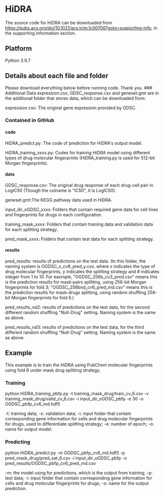 # HiDRA

The source code for HiDRA can be downloaded from <https://pubs.acs.org/doi/10.1021/acs.jcim.1c00706?goto=supporting-info>, in the supporting information section.

## Platform

Python 3.9.7

## Details about each file and folder

Please download everything below before running code. Thank you. \### Additional Data expression.csv, GDSC_response.csv and geneset.gmt are in the additional folder that stores data, which can be downloaded from:

expression.csv: The original gene expression provided by GDSC.

### Contained in GitHub

#### code

HiDRA_predict.py: The code of prediction for HiDRA's output model.

HiDRA_training_xxxx.py: Codes for training HiDRA model using different types of drug molecular fingerprints (HiDRA_training.py is used for 512-bit Morgan fingerprints).

#### data

GDSC_response.csv: The original drug response of each drug-cell pair in LogIC50 (Though the colname is "IC50", it is LogIC50).

geneset.gmt:The KEGG pathway data used in HiDRA.

input_dir_oGDSC_xxxx: Folders that contain required gene data for cell lines and fingerprints for drugs in each configuration.

training_mask_xxxx: Folders that contain training data and validation data for each splitting strategy.

pred_mask_xxxx: Folders that contain test data for each splitting strategy.

#### results

pred_results: results of predictions on the test data. (In this folder, the naming system is OGDSC_x\_cv#\_pred_y.csv, where x indicates the type of drug molecular fingerprints, y indicates the splitting strategy and \# indicates integer from 1 to 10. For eaxmple, "OGDSC_256b_cv3_pred.csv" means this is the prediction results for mask-pairs splitting, using 256-bit Morgan fingerprints for fold 3; "OGDSC_256bnd_cv6_pred_md.csv" means this is the prediction results for mask-drugs splitting, using random shuffling 256-bit Morgan fingerprints for fold 6.)

pred_results_nd2: results of predictions on the test data, for the second different random shuffling "Null-Drug" setting. Naming system is the same as above.

pred_results_nd3: results of predictions on the test data, for the third different random shuffling "Null-Drug" setting. Naming system is the same as above.

## Example

This example is to train the HiDRA using PubChem molecular fingerprints using fold 6 under mask drug splitting strategy.

### Training

python HiDRA_training_pbfp.py -t training_mask_drug/train_cv_6.csv -v training_mask_drug/valid_cv_6.csv -i input_dir_oGDSC_pbfp -e 30 -o OGDSC_pbfp_cv6_md.hdf5

-t: training data; -v: validation data; -i: input folder that contain corresponding gene information for cells and drug molecular fingerprints for drugs, used to differentiate splitting strategy; -e: number of epoch; -o: name for output model.

### Predicting

python HiDRA_predict.py -m OGDSC_pbfp_cv6_md.hdf5 -p pred_mask_drug/pred_set_6.csv -i input_dir_oGDSC_pbfp -o pred_results/OGDSC_pbfp_cv6_pred_md.csv

-m: the model using for predictions, which is the output from training; -p: test data; -i: input folder that contain corresponding gene information for cells and drug molecular fingerprints for drugs; -o: name for the output prediction.
